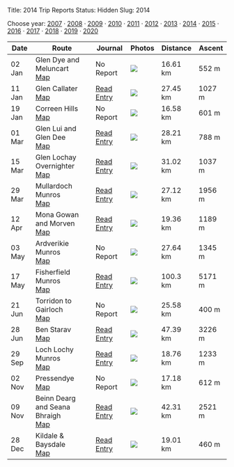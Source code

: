 Title: 2014 Trip Reports
Status: Hidden
Slug: 2014

<p>Choose year: <a href='/reports/2007/'>2007</a> &middot; <a href='/reports/2008/'>2008</a> &middot; <a href='/reports/2009/'>2009</a> &middot; <a href='/reports/2010/'>2010</a> &middot; <a href='/reports/2011/'>2011</a> &middot; <a href='/reports/2012/'>2012</a> &middot; <a href='/reports/2013/'>2013</a> &middot; <a href='/reports/2014/'>2014</a> &middot; <a href='/reports/2015/'>2015</a> &middot; <a href='/reports/2016/'>2016</a> &middot; <a href='/reports/2017/'>2017</a> &middot; <a href='/reports/2018/'>2018</a> &middot; <a href='/reports/2019/'>2019</a> &middot; <a href='/reports/2020/'>2020</a> </p>

<table class='list'>
<thead>
<tr class='list'>
<th class='list'>Date</th>
<th class='list'>Route</th>
<th class='list'>Journal</th>
<th class='list'>Photos</th>
<th class='list'>Distance</th>
<th class='list'>Ascent</th>
</tr>
</thead>

<tbody>

<tr class='list'>
<td class='list'>02 Jan</td>
<td class='list'>Glen Dye and Meluncart<br /><a href='https://invertedworld.co.uk/hillwalking/hillwalk/246'>Map</a></td>
<td class='list'>No Report</td>
<td class='list'><a href='https://www.flickr.com/photos/black_friction/sets/72157639321453465'><img src='https://farm6.staticflickr.com/5495/11715765336_b8a46e0252_s.jpg' ></a></td>
<td class='list'>16.61 km</td>
<td class='list'>552 m</td>
</tr>

<tr class='list'>
<td class='list'>11 Jan</td>
<td class='list'>Glen Callater<br /><a href='https://invertedworld.co.uk/hillwalking/hillwalk/221'>Map</a></td>
<td class='list'><a href='/blog/2014/01/glen-callater/'>Read Entry</a></td>
<td class='list'><a href='https://www.flickr.com/photos/black_friction/sets/72157639654314806'><img src='https://farm6.staticflickr.com/5502/11891921704_f59dbfa712_s.jpg' ></a></td>
<td class='list'>27.45 km</td>
<td class='list'>1027 m</td>
</tr>

<tr class='list'>
<td class='list'>19 Jan</td>
<td class='list'>Correen Hills<br /><a href='https://invertedworld.co.uk/hillwalking/hillwalk/79'>Map</a></td>
<td class='list'>No Report</td>
<td class='list'><a href='https://www.flickr.com/photos/black_friction/sets/72157639654314806'><img src='https://farm6.staticflickr.com/5502/11891921704_f59dbfa712_s.jpg' ></a></td>
<td class='list'>16.58 km</td>
<td class='list'>601 m</td>
</tr>

<tr class='list'>
<td class='list'>01 Mar</td>
<td class='list'>Glen Lui and Glen Dee<br /><a href='https://invertedworld.co.uk/hillwalking/hillwalk/228'>Map</a></td>
<td class='list'><a href='/blog/2014/03/glen-lui-glen-dee/'>Read Entry</a></td>
<td class='list'><a href='https://www.flickr.com/photos/black_friction/sets/72157641722070624'><img src='https://farm4.staticflickr.com/3006/13012367064_ddcba2f77f_s.jpg' ></a></td>
<td class='list'>28.21 km</td>
<td class='list'>788 m</td>
</tr>

<tr class='list'>
<td class='list'>15 Mar</td>
<td class='list'>Glen Lochay Overnighter<br /><a href='https://invertedworld.co.uk/hillwalking/hillwalk/251'>Map</a></td>
<td class='list'><a href='/blog/2014/03/glen-lochay/'>Read Entry</a></td>
<td class='list'><a href='https://www.flickr.com/photos/black_friction/sets/72157642450666803'><img src='https://farm4.staticflickr.com/3808/13199815694_763a068156_s.jpg' ></a></td>
<td class='list'>31.02 km</td>
<td class='list'>1037 m</td>
</tr>

<tr class='list'>
<td class='list'>29 Mar</td>
<td class='list'>Mullardoch Munros<br /><a href='https://invertedworld.co.uk/hillwalking/hillwalk/423'>Map</a></td>
<td class='list'><a href='/blog/2014/03/loch-mullardoch/'>Read Entry</a></td>
<td class='list'><a href='https://www.flickr.com/photos/black_friction/sets/72157643179969434'><img src='https://farm3.staticflickr.com/2822/13522091124_cf8e3517a8_s.jpg' ></a></td>
<td class='list'>27.12 km</td>
<td class='list'>1956 m</td>
</tr>

<tr class='list'>
<td class='list'>12 Apr</td>
<td class='list'>Mona Gowan and Morven<br /><a href='https://invertedworld.co.uk/hillwalking/hillwalk/225'>Map</a></td>
<td class='list'><a href='/blog/2014/04/morven-mona-gowan/'>Read Entry</a></td>
<td class='list'><a href='https://www.flickr.com/photos/black_friction/sets/72157643860614175'><img src='https://farm8.staticflickr.com/7345/13807426795_f914956b01_s.jpg' ></a></td>
<td class='list'>19.36 km</td>
<td class='list'>1189 m</td>
</tr>

<tr class='list'>
<td class='list'>03 May</td>
<td class='list'>Ardverikie Munros<br /><a href='https://invertedworld.co.uk/hillwalking/hillwalk/420'>Map</a></td>
<td class='list'>No Report</td>
<td class='list'><a href='https://www.flickr.com/photos/black_friction/sets/72157644084574399'><img src='https://farm8.staticflickr.com/7356/14099151684_b0d587546d_s.jpg' ></a></td>
<td class='list'>27.64 km</td>
<td class='list'>1345 m</td>
</tr>

<tr class='list'>
<td class='list'>17 May</td>
<td class='list'>Fisherfield Munros<br /><a href='https://invertedworld.co.uk/hillwalking/hillwalk/446'>Map</a></td>
<td class='list'><a href='/blog/2014/05/fisherfield-part-one/'>Read Entry</a></td>
<td class='list'><a href='https://www.flickr.com/photos/black_friction/sets/72157644832091003'><img src='https://farm6.staticflickr.com/5529/14081425218_2b29d2f468_s.jpg' ></a></td>
<td class='list'>100.3 km</td>
<td class='list'>5171 m</td>
</tr>

<tr class='list'>
<td class='list'>21 Jun</td>
<td class='list'>Torridon to Gairloch<br /><a href='https://invertedworld.co.uk/hillwalking/hillwalk/236'>Map</a></td>
<td class='list'>No Report</td>
<td class='list'><a href='https://www.flickr.com/photos/black_friction/sets/72157644876937688'><img src='https://farm6.staticflickr.com/5113/14287975350_e555a97181_s.jpg' ></a></td>
<td class='list'>25.58 km</td>
<td class='list'>400 m</td>
</tr>

<tr class='list'>
<td class='list'>28 Jun</td>
<td class='list'>Ben Starav<br /><a href='https://invertedworld.co.uk/hillwalking/hillwalk/421'>Map</a></td>
<td class='list'><a href='/blog/2014/06/ben-starav/'>Read Entry</a></td>
<td class='list'><a href='https://www.flickr.com/photos/black_friction/sets/72157645027221408'><img src='https://farm6.staticflickr.com/5513/14537208861_3f804eefdb_s.jpg' ></a></td>
<td class='list'>47.39 km</td>
<td class='list'>3226 m</td>
</tr>

<tr class='list'>
<td class='list'>29 Sep</td>
<td class='list'>Loch Lochy Munros<br /><a href='https://invertedworld.co.uk/hillwalking/hillwalk/416'>Map</a></td>
<td class='list'><a href='/blog/2014/09/loch-lochy-munros/'>Read Entry</a></td>
<td class='list'><a href='https://www.flickr.com/photos/black_friction/sets/72157648355894872'><img src='https://farm4.staticflickr.com/3936/15251865789_4425123150_s.jpg' ></a></td>
<td class='list'>18.76 km</td>
<td class='list'>1233 m</td>
</tr>

<tr class='list'>
<td class='list'>02 Nov</td>
<td class='list'>Pressendye<br /><a href='https://invertedworld.co.uk/hillwalking/hillwalk/198'>Map</a></td>
<td class='list'>No Report</td>
<td class='list'><a href='https://www.flickr.com/photos/black_friction/sets/72157649086817172'><img src='https://farm6.staticflickr.com/5604/15073051993_55f330e119_s.jpg' ></a></td>
<td class='list'>17.18 km</td>
<td class='list'>612 m</td>
</tr>

<tr class='list'>
<td class='list'>09 Nov</td>
<td class='list'>Beinn Dearg and Seana Bhraigh<br /><a href='https://invertedworld.co.uk/hillwalking/hillwalk/482'>Map</a></td>
<td class='list'><a href='/blog/2014/11/inverlael-overnighter/'>Read Entry</a></td>
<td class='list'><a href='https://www.flickr.com/photos/black_friction/sets/72157649168515746'><img src='https://live.staticflickr.com/3955/15761639292_38016fca02_m.jpg' ></a></td>
<td class='list'>42.31 km</td>
<td class='list'>2521 m</td>
</tr>

<tr class='list'>
<td class='list'>28 Dec</td>
<td class='list'>Kildale & Baysdale<br /><a href='https://invertedworld.co.uk/hillwalking/hillwalk/239'>Map</a></td>
<td class='list'><a href='/blog/2014/12/kildale/'>Read Entry</a></td>
<td class='list'><a href='https://www.flickr.com/photos/black_friction/sets/72157649593494428'><img src='https://farm8.staticflickr.com/7536/15952386118_4e0e5c7039_s.jpg' ></a></td>
<td class='list'>19.01 km</td>
<td class='list'>460 m</td>
</tr>

</tbody>
</table>
